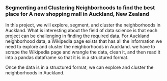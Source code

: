
### Segmenting and Clustering Neighborhoods to find the best place for A new shopping mall in Auckland, New Zealand

In this project, we will explore, segment, and cluster the neighborhoods in Auckland. What is interesting about the field of data science is that each project can be challenging in finding the required data. For Auckland neighborhood data, a Wikipedia page exists that has all the information we need to explore and cluster the neighborhoods in Auckland. we have to scrape the Wikipedia page and wrangle the data, clean it, and then read it into a pandas dataframe so that it is in a structured format.

Once the data is in a structured format, we can explore and cluster the neighborhoods in Auckland.
